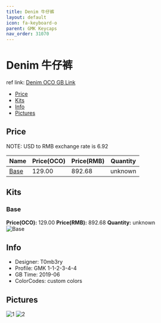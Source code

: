 ```yaml
---
title: Denim 牛仔裤
layout: default
icon: fa-keyboard-o
parent: GMK Keycaps
nav_order: 31070
---
```


# Denim 牛仔裤

ref link: [Denim OCO GB Link](https://www.originativeco.com/products/denim)

* [Price](#price)
* [Kits](#kits)
* [Info](#info)
* [Pictures](#pictures)


## Price  
NOTE: USD to RMB exchange rate is 6.92

| Name          | Price(OCO)    |  Price(RMB) | Quantity |
| ------------- | ------------ |  ---------- | -------- |
|[Base](#base)|129.00|892.68|unknown|


## Kits
### Base
**Price(OCO):** 129.00    **Price(RMB):** 892.68    **Quantity:** unknown  
<img src="{{ 'assets/images/gmk-keycaps/denim/kits_pics/base.png' | relative_url }}" alt="Base" class="image featured">


## Info
* Designer: T0mb3ry
* Profile: GMK 1-1-2-3-4-4
* GB Time: 2019-06
* ColorCodes: custom colors 


## Pictures
<img src="{{ 'assets/images/gmk-keycaps/denim/rendering_pics/1.jpg' | relative_url }}" alt="1" class="image featured">
<img src="{{ 'assets/images/gmk-keycaps/denim/rendering_pics/2.jpg' | relative_url }}" alt="2" class="image featured">
